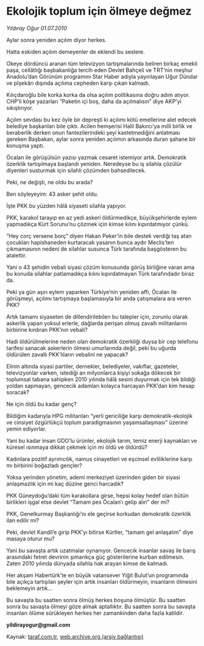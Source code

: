 # Ekolojik toplum için ölmeye değmez

*Yıldıray Oğur 01.07.2010*

<div class="yazi"><p>Aylar sonra yeniden açılım diyor herkes.</p>
<p>Hatta eskiden açılım demeyenler de eklendi bu seslere. </p>
<p>Okeye dördüncü aranan tüm televizyon tartışmalarında beliren birkaç emekli paşa, cellâtlığı başbakanlığa tercih eden Devlet Bahçeli ve TRT’nin meşhur Anadolu’dan Görünüm programını Star Haber adıyla yayınlayan Uğur Dündar ve pîşekârı dışında açılıma cepheden karşı çıkan kalmadı.</p>
<p>Kılıçdaroğlu bile korka korka da olsa açılım politikasına doğru adım atıyor. CHP’li köşe yazarları “Paketin içi boş, daha da açılmalısın” diye AKP’yi sıkıştırıyor. </p>
<p>Açılım sevdası bu kez öyle bir depreşti ki açılımı kötü emellerine alet edecek belediye başkanları bile çıktı. Acilen hemşerisi Halil Bakırcı’ya milli birlik ve beraberlik derken onun fantezilerindeki şeyi kastetmediğini anlatması gereken Başbakan, aylar sonra yeniden açılımın arkasında duran şahane bir konuşma yaptı. </p>
<p>Öcalan ile görüşülsün yazısı yazmak cesaret istemiyor artık. Demokratik özerklik tartışılmaya başlandı yeniden. Neredeyse bu iş silahla çözülür diyenleri susturmak için silahlı çözümden bahsedilecek.</p>
<p>Peki, ne değişti, ne oldu bu arada?</p>
<p>Ben söyleyeyim: 43 asker şehit oldu.</p>
<p>İşte PKK bu yüzden hâlâ siyaseti silahla yapıyor.</p>
<p>PKK, karakol tarayıp en az yedi askeri öldürmedikçe, büyükşehirlerde eylem yapmadıkça Kürt Sorunu’nu çözmek için kimse kılını kıpırdatmıyor çünkü.</p>
<p>“Hey corç versene borç” diyen Hakan Peker’in bile destek verdiği taş atan çocukları hapishaneden kurtaracak yasanın bunca aydır Meclis’ten çıkmamasının nedeni de silahlar susunca Türk tarafında başgösteren bu atalettir.</p>
<p>Yani o 43 şehidin vebali siyasi çözüm konusunda görüş birliğine varan ama bu konuda silahlar patlamadıkça kılını kıpırdatmayan Türk tarafındadır biraz da.</p>
<p>Peki ya gün aşırı eylem yaparken Türkiye’nin yeniden affı, Öcalan ile görüşmeyi, açılımı tartışmaya başlamasıyla bir anda çatışmalara ara veren PKK? </p>
<p>Artık tamamı siyaseten de dillendirilebilen bu talepler için, zorunlu olarak askerlik yapan yoksul erlerle, dağlarda perişan olmuş zavallı militanlarını birbirine kırdıran PKK’nın vebali?</p>
<p>Hadi öldürülmelerine neden olan demokratik özerkliği duysa bir cep telefonu tarifesi sanacak askerlerin ölmesi umurlarında değil, peki bu uğurda öldürülen zavallı PKK’lıların vebalini ne yapacak?</p>
<p>Elinin altında siyasi partiler, dernekler, belediyeler, vakıflar, gazeteler, televizyonlar varken, istediği an milyonlarca kişiyi sokağa dökecek bir toplumsal tabana sahipken 2010 yılında hâlâ sesini duyurmak için tek bildiği yoldan sapmayan, gencecik adamları kolayca harcayan PKK’dan kim hesap soracak?</p>
<p>Ne için öldü bu kadar genç?</p>
<p>Bildiğim kadarıyla HPG militanları “yerli gericiliğe karşı demokratik-ekolojik ve cinsiyet özgürlükçü toplum paradigmasının yaşamsallaşması” üzerine yemin ediyorlar.</p>
<p>Yani bu kadar insan GDO’lu ürünler, ekolojik tarım, temiz enerji kaynakları ve küresel ısınmaya dikkat çekmek için mi öldü ve öldürdü? </p>
<p>Kadınlara pozitif ayrımcılık, namus cinayetleri ve eşcinsel evliliklerine karşı mı birbirini boğazladı gençler?</p>
<p>Yoksa yerinden yönetim, ademi merkeziyet üzerinden giden bir siyasi anlaşmazlık için mi kaç düzine genci harcadık?</p>
<p>PKK Güneydoğu’daki tüm karakollara girse, hepsi kolay hedef olan bütün birlikleri işgal etse devlet “Tamam pes Öcalan’ı gelip alın” der mi? </p>
<p>PKK, Genelkurmay Başkanlığı’nı ele geçirse korkudan demokratik özerklik ilan edilir mi?</p>
<p>Peki, devlet Kandil’e girip PKK’yı bitirse Kürtler, “tamam gel anlaşalım” diye masaya oturur mu? </p>
<p>Yani bu savaşta artık uzatmalar oynanıyor. Gencecik insanlar savaş ile barış arasındaki fetret devrinin şımarıkça güç gösterilerine kurban edilmesin. Zaten 2010 yılında dünyada silahla hak arayan kimse de kalmadı. </p>
<p>Her akşam Habertürk’te en büyük vatansever Yiğit Bulut’un programında bile açıkça tartışılan şeyler için artık insanları öldürmeyin, insanların ölmesini beklemeyin artık...</p>
<p>Bu savaşta bu saatten sonra ölmüş herkes boşuna ölmüştür. Bu saatten sonra bu savaşta ölmeyi göze almak aptallıktır. Bu saatten sonra bu savaşta insanları ölüme sürükleyen herkes her zamankinden daha fazla katildir.</p>
<p><b>yildirayogur@gmail.com</b></p></div>

Kaynak: [taraf.com.tr](http://www.taraf.com.tr:80/yildiray-ogur/makale-ekolojik-toplum-icin-olmeye-degmez.htm), [web.archive.org (arşiv bağlantısı)](http://web.archive.org/web/20100704053544/http://www.taraf.com.tr:80/yildiray-ogur/makale-ekolojik-toplum-icin-olmeye-degmez.htm)
